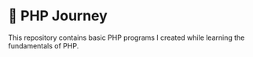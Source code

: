 # 🐘 PHP Journey

This repository contains basic PHP programs I created while learning the fundamentals of PHP.
